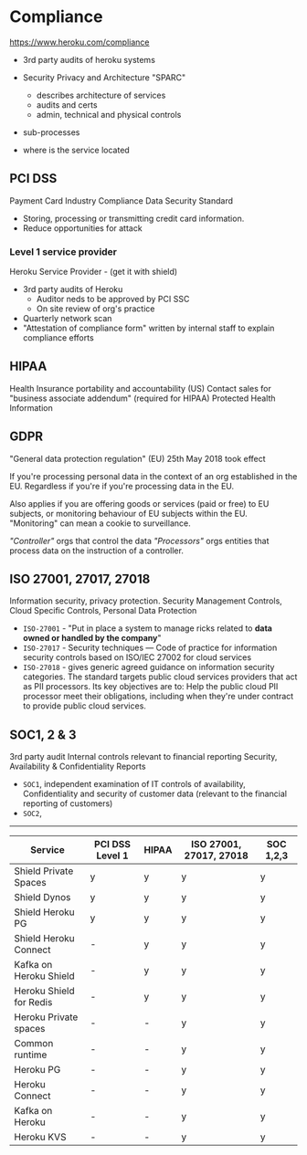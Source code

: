 # Compliance

https://www.heroku.com/compliance

- 3rd party audits of heroku systems
- Security Privacy and Architecture "SPARC"

  - describes architecture of services
  - audits and certs
  - admin, technical and physical controls

- sub-processes
- where is the service located

## PCI DSS

Payment Card Industry Compliance Data Security Standard

- Storing, processing or transmitting credit card information.
- Reduce opportunities for attack

### Level 1 service provider

Heroku Service Provider - (get it with shield)

- 3rd party audits of Heroku
  - Auditor neds to be approved by PCI SSC
  - On site review of org's practice
- Quarterly network scan
- "Attestation of compliance form" written by internal staff to explain compliance efforts

## HIPAA

Health Insurance portability and accountability (US)
Contact sales for "business associate addendum" (required for HIPAA)
Protected Health Information

## GDPR

"General data protection regulation" (EU)
25th May 2018 took effect

If you're processing personal data in the context of an org established in the EU. Regardless if you're if you're processing data in the EU.

Also applies if you are offering goods or services (paid or free) to EU subjects, or monitoring behaviour of EU subjects within the EU. "Monitoring" can mean a cookie to surveillance.

_"Controller"_ orgs that control the data
_"Processors"_ orgs entities that process data on the instruction of a controller.

## ISO 27001, 27017, 27018

Information security, privacy protection.
Security Management Controls, Cloud Specific Controls, Personal Data Protection

- `ISO-27001` - "Put in place a system to manage ricks related to **data owned or handled by the company**"
- `ISO-27017` - Security techniques — Code of practice for information security controls based on ISO/IEC 27002 for cloud services
- `ISO-27018` - gives generic agreed guidance on information security categories. The standard targets public cloud services providers that act as PII processors. Its key objectives are to: Help the public cloud PII processor meet their obligations, including when they're under contract to provide public cloud services.

## SOC1, 2 & 3

3rd party audit
Internal controls relevant to financial reporting
Security, Availability & Confidentiality Reports

- `SOC1`, independent examination of IT controls of availability, Confidentiality and security of customer data (relevant to the financial reporting of customers)
- `SOC2`,

---

| **Service**             | **PCI DSS Level 1** | **HIPAA** | **ISO 27001, 27017, 27018** | **SOC 1,2,3** |
| ----------------------- | ------------------- | --------- | --------------------------- | ------------- |
| Shield Private Spaces   | y                   | y         | y                           | y             |
| Shield Dynos            | y                   | y         | y                           | y             |
| Shield Heroku PG        | y                   | y         | y                           | y             |
| Shield Heroku Connect   | -                   | y         | y                           | y             |
| Kafka on Heroku Shield  | -                   | y         | y                           | y             |
| Heroku Shield for Redis | -                   | y         | y                           | y             |
| Heroku Private spaces   | -                   | -         | y                           | y             |
| Common runtime          | -                   | -         | y                           | y             |
| Heroku PG               | -                   | -         | y                           | y             |
| Heroku Connect          | -                   | -         | y                           | y             |
| Kafka on Heroku         | -                   | -         | y                           | y             |
| Heroku KVS              | -                   | -         | y                           | y             |
